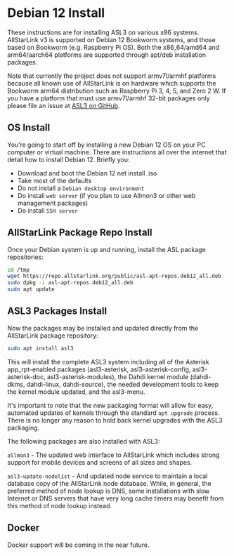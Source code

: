 # Debian 12 Install

These instructions are for installing ASL3 on various x86 systems. AllStarLink v3 is supported on Debian 12 Bookworm systems, and those based on Bookworm (e.g. Raspberry Pi OS). Both the x86_64/amd64 and arm64/aarch64 platforms are supported through apt/deb installation packages.

Note that currently the project does not support armv7l/armhf platforms because all known use of AllStarLink is on hardware which supports the Bookworm arm64 distribution such as Raspberry Pi 3, 4, 5, and Zero 2 W. If you have a platform that must use armv7l/armhf 32-bit packages only please file an issue at [ASL3 on GitHub](https://github.com/AllStarLink/ASL3/issues).

## OS Install
You’re going to start off by installing a new Debian 12 OS on your PC computer or virtual machine. There are instructions all over the internet that detail how to install Debian 12. Briefly you:

 - Download and boot the Debian 12 net install .iso
 - Take most of the defaults
 - Do not install a `Debian desktop environment`
 - Do install `web server` (if you plan to use Allmon3 or other web management packages)
 - Do install `SSH server`

## AllStarLink Package Repo Install
Once your Debian system is up and running, install the ASL package repositories:

```bash
cd /tmp
wget https://repo.allstarlink.org/public/asl-apt-repos.deb12_all.deb
sudo dpkg -i asl-apt-repos.deb12_all.deb
sudo apt update
```

## ASL3 Packages Install

Now the packages may be installed and updated directly from the AllStarLink package
repository:

```bash
sudo apt install asl3
```

This will install the complete ASL3 system including
all of the Asterisk app_rpt-enabled packages
(asl3-asterisk, asl3-asterisk-config, asl3-asterisk-doc, asl3-asterisk-modules),
the Dahdi kernel module (dahdi-dkms, dahdi-linux, dahdi-source), the needed
development tools to keep the kernel module updated, and the asl3-menu.

It's important to note that the new packaging format will allow for easy,
automated updates of kernels through the standard `apt upgrade` process.
There is no longer any reason to hold back kernel upgrades with the ASL3
packaging.

The following packages are also installed with ASL3:

`allmon3` - The updated web interface to AllStarLink which includes strong
support for mobile devices and screens of all sizes and shapes.

`asl3-update-nodelist` - And updated node service to maintain a local
database copy of the AllStarLink node database. While, in general, the
preferred method of node lookup is DNS, some installations with
slow Internet or DNS servers that have very long cache timers may benefit
from this method of node lookup instead.

## Docker
Docker support will be coming in the near future.
